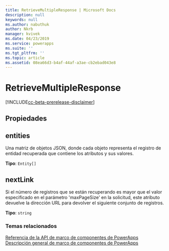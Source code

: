 ```yaml
---
title: RetrieveMultipleResponse | Microsoft Docs
description: null
keywords: null
ms.author: nabuthuk
author: Nkrb
manager: kvivek
ms.date: 04/23/2019
ms.service: powerapps
ms.suite: ''
ms.tgt_pltfrm: ''
ms.topic: article
ms.assetid: 08ea66d3-b4af-44af-a3ae-cb2ebad043e8
---
```


# <a name="retrievemultipleresponse"></a>RetrieveMultipleResponse

[!INCLUDE[cc-beta-prerelease-disclaimer](../../../includes/cc-beta-prerelease-disclaimer.md)]

## <a name="properties"></a>Propiedades

## <a name="entities"></a>entities

Una matriz de objetos JSON, donde cada objeto representa el registro de entidad recuperada que contiene los atributos y sus valores.

**Tipo**: `Entity[]`

## <a name="nextlink"></a>nextLink

Si el número de registros que se están recuperando es mayor que el valor especificado en el parámetro 'maxPageSize' en la solicitud, este atributo devuelve la dirección URL para devolver el siguiente conjunto de registros.

**Tipo**: `string`


### <a name="related-topics"></a>Temas relacionados

[Referencia de la API de marco de componentes de PowerApps](../reference/index.md)<br/>
[Descripción general de marco de componentes de PowerApps](../overview.md)